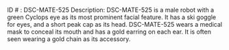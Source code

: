 ID # : DSC-MATE-525
Description: DSC-MATE-525 is a male robot with a green Cyclops eye as its most prominent facial feature. It has a ski goggle for eyes, and a short peak cap as its head. DSC-MATE-525 wears a medical mask to conceal its mouth and has a gold earring on each ear. It is often seen wearing a gold chain as its accessory.